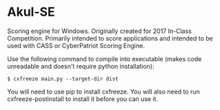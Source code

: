 # Akul-SE
Scoring engine for Windows. Originally created for 2017 In-Class Competition. Primarily intended to score applications and intended to be used with CASS or CyberPatriot Scoring Engine.

Use the following command to compile into executable (makes code unreadable and doesn't require python installation):
```
$ cxfreeze main.py --target-dir dist
```
You will need to use pip to install cxfreeze. You will also need to run cxfreeze-postinstall to install it before you can use it.
